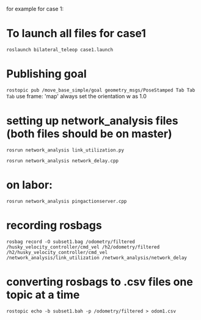 for example for case 1: 

 # To launch all files for case1 
`roslaunch bilateral_teleop case1.launch`

# Publishing goal 
`rostopic pub /move_base_simple/goal geometry_msgs/PoseStamped Tab Tab Tab` 
use frame: 'map' 
always set the orientation w as 1.0

# setting up network_analysis files (both files should be on master)
`rosrun network_analysis link_utilization.py`

`rosrun network_analysis network_delay.cpp` 

# on labor:
`rosrun network_analysis pingactionserver.cpp`

# recording rosbags
`rosbag record -O subset1.bag /odometry/filtered /husky_velocity_controller/cmd_vel /h2/odometry/filtered /h2/husky_velocity_controller/cmd_vel /network_analysis/link_utilization /network_analysis/network_delay`

# converting rosbags to .csv files one topic at a time
`rostopic echo -b subset1.bah -p /odometry/filtered > odom1.csv` 

